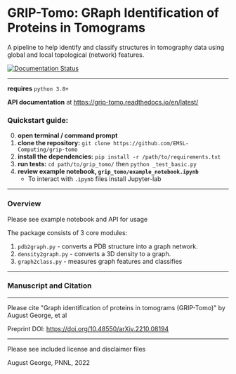 # GRIP-Tomo: GRaph Identification of Proteins in Tomograms
A pipeline to help identify and classify structures in tomography data using global and local topological (network) features. 

[![Documentation Status](https://readthedocs.org/projects/grip-tomo/badge/?version=latest)](https://grip-tomo.readthedocs.io/en/latest/?badge=latest)

---

**requires** `python 3.8+`

**API documentation** at https://grip-tomo.readthedocs.io/en/latest/

### Quickstart guide:

0. **open terminal / command prompt**
1. **clone the repository:** `git clone https://github.com/EMSL-Computing/grip-tomo`
2. **install the dependencies:** `pip install -r /path/to/requirements.txt`  
3. **run tests:** `cd path/to/grip_tomo/` then `python _test_basic.py`
4. **review example notebook, `grip_tomo/example_notebook.ipynb`**
    - To interact with `.ipynb` files install Jupyter-lab
---

### Overview

Please see example notebook and API for usage

The package consists of 3 core modules: 
1. `pdb2graph.py` - converts a PDB structure into a graph network. 
2. `density2graph.py` - converts a 3D density to a graph. 
3. `graph2class.py` - measures graph features and classifies

---

### Manuscript and Citation
---
Please cite "Graph identification of proteins in tomograms (GRIP-Tomo)" by August George, et al


Preprint DOI: https://doi.org/10.48550/arXiv.2210.08194


---

Please see included license and disclaimer files

August George, PNNL, 2022
